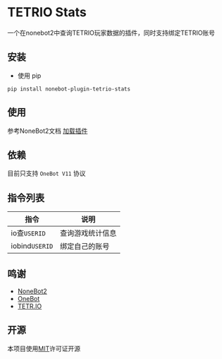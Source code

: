 TETRIO Stats
===
一个在nonebot2中查询TETRIO玩家数据的插件，同时支持绑定TETRIO账号

安装
---
* 使用 pip
```
pip install nonebot-plugin-tetrio-stats
```
使用
---
参考NoneBot2文档 [加载插件](https://v2.nonebot.dev/docs/tutorial/plugin/load-plugin/)

依赖
---
目前只支持 `OneBot V11` 协议

指令列表
---

 | 指令 | 说明 |
 | --------- | --------- |
 | io查`USERID` | 查询游戏统计信息 |
 | iobind`USERID` | 绑定自己的账号 |

鸣谢
---
* [NoneBot2](https://v2.nonebot.dev/)
* [OneBot](https://onebot.dev/)
* [TETR.IO](https://tetr.io/)

开源
---
本项目使用[MIT](https://github.com/shoucandanghehe/nonebot-plugin-tetrio-stats/blob/main/LICENSE)许可证开源